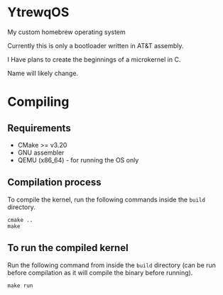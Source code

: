 # YtrewqOS

My custom homebrew operating system

Currently this is only a bootloader written in AT&T assembly.

I Have plans to create the beginnings of a microkernel in C.

Name will likely change.

# Compiling

## Requirements

- CMake >= v3.20
- GNU assembler
- QEMU (x86_64) - for running the OS only

## Compilation process

To compile the kernel, run the following commands inside the `build` directory.

```shell
cmake ..
make
```

## To run the compiled kernel

Run the following command from inside the `build` directory (can be run before
compilation as it will compile the binary before running).

```shell
make run
```
